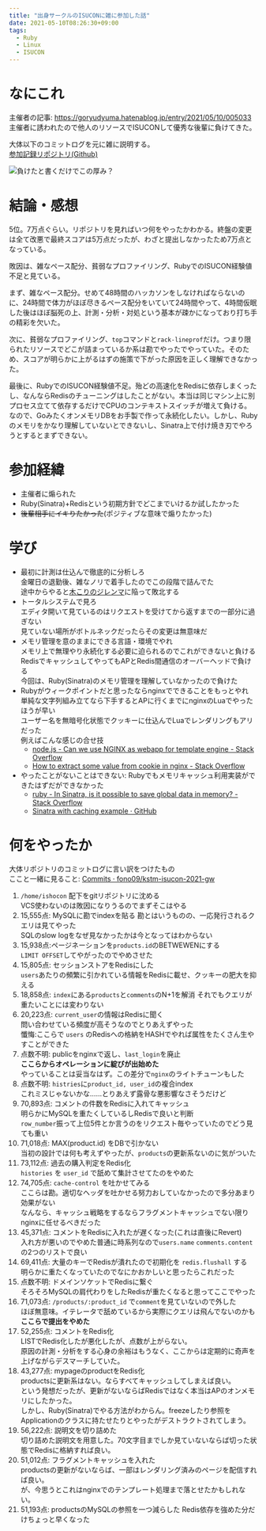 ```yaml
---
title: "出身サークルのISUCONに雑に参加した話"
date: 2021-05-10T08:26:30+09:00
tags:
  - Ruby
  - Linux
  - ISUCON
---
```


# なにこれ

主催者の記事: https://goryudyuma.hatenablog.jp/entry/2021/05/10/005033  
主催者に誘われたので他人のリソースでISUCONして優秀な後輩に負けてきた。

大体以下のコミットログを元に雑に説明する。  
[参加記録リポジトリ(Github)](https://github.com/fono09/kstm-isucon-2021-gw)

![負けたと書くだけでこの厚み？](/assets/maketa-atsumi.jpg)


# 結論・感想

5位。7万点ぐらい。リポジトリを見ればいつ何をやったかわかる。終盤の変更は全て改悪で最終スコアは5万点だったが、わざと提出しなかったため7万点となっている。

敗因は、雑なペース配分、貧弱なプロファイリング、RubyでのISUCON経験値不足と見ている。

まず、雑なペース配分。せめて48時間のハッカソンをしなければならないのに、24時間で体力がほぼ尽きるペース配分をいていて24時間やって、4時間仮眠した後はほぼ脳死の上、計測・分析・対処という基本が疎かになっており打ち手の精彩を欠いた。

次に、貧弱なプロファイリング、`top`コマンドと`rack-lineprof`だけ。つまり限られたリソースでどこが詰まっているか系は勘でやったでやっていた。そのため、スコアが明らかに上がるはずの施策で下がった原因を正しく理解できなかった。

最後に、RubyでのISUCON経験値不足。殆どの高速化をRedisに依存しまくったし、なんならRedisのチューニングはしたことがない。本当は同じマシン上に別プロセス立てて依存するだけでCPUのコンテキストスイッチが増えて負ける。なので、GoみたくオンメモリDBをお手製で作って永続化したい。しかし、Rubyのメモリをかなり理解していないとできないし、Sinatra上で付け焼き刃でやろうとするとまずできない。

# 参加経緯

* 主催者に煽られた
* Ruby(Sinatra)+Redisという初期方針でどこまでいけるか試したかった
* ~~後輩相手にイキりたかった~~(ポジティブな意味で煽りたかった)

# 学び
* 最初に計測は仕込んで徹底的に分析しろ  
  金曜日の退勤後、雑なノリで着手したのでこの段階で詰んでた  
  途中からやると[木こりのジレンマ](https://webtan.impress.co.jp/e/2017/06/27/26149)に陥って敗北する
* トータルシステムで見ろ  
  エディタ開いて見ているのはリクエストを受けてから返すまでの一部分に過ぎない  
  見ていない場所がボトルネックだったらその変更は無意味だ
* メモリ管理を意のままにできる言語・環境でやれ  
  メモリ上で無理やり永続化する必要に迫られるのでこれができないと負ける  
  RedisでキャッシュしてやってもAPとRedis間通信のオーバーヘッドで負ける  
  今回は、Ruby(Sinatra)のメモリ管理を理解していなかったので負けた
* Rubyがウィークポイントだと思ったならnginxでできることをもっとやれ  
  単純な文字列組み立てなら下手するとAPに行くまでにnginxのLuaでやったほうが早い  
  ユーザー名を無暗号化状態でクッキーに仕込んでLuaでレンダリングもアリだった  
  例えばこんな感じの合せ技  
  * [node.js - Can we use NGINX as webapp for template engine - Stack Overflow](https://stackoverflow.com/questions/48577858/can-we-use-nginx-as-webapp-for-template-engine)
  * [How to extract some value from cookie in nginx - Stack Overflow](https://stackoverflow.com/questions/26128412/how-to-extract-some-value-from-cookie-in-nginx)
* やったことがないことはできない: Rubyでもメモリキャッシュ利用実装ができたはずだができなかった
  * [ruby - In Sinatra, is it possible to save global data in memory? - Stack Overflow](https://stackoverflow.com/questions/33890582/in-sinatra-is-it-possible-to-save-global-data-in-memory)
  * [Sinatra with caching example · GitHub](https://gist.github.com/mwpastore/dc8f39cdadac4a6e32ad)

# 何をやったか

大体リポジトリのコミットログに言い訳をつけたもの  
ここと一緒に見ること: [Commits · fono09/kstm-isucon-2021-gw](https://github.com/fono09/kstm-isucon-2021-gw/commits/master)

1. `/home/ishocon` 配下をgitリポジトリに沈める  
  VCS使わないのは敗因になりうるのでまずそこはやる
1. 15,555点: MySQLに勘でindexを貼る
 勘とはいうものの、一応発行されるクエリは見てやった  
 SQLのslow logをなぜ見なかったかは今となってはわからない
1. 15,938点:ページネーションを`products.id`のBETWEWENにする  
 `LIMIT OFFSET`してやがったのでやめさせた
1. 15,805点: セッションストアをRedisにした  
 `users`あたりの頻繁に引かれている情報をRedisに載せ、クッキーの肥大を抑える
1. 18,858点: `index`にある`products`と`comments`のN+1を解消
 それでもクエリが重たいことには変わりない
1. 20,223点: `current_user`の情報はRedisに聞く  
 問い合わせている頻度が高そうなのでとりあえずやった  
 懺悔:ここらで `users` のRedisへの格納をHASHでやれば属性をたくさん生やすことができた
1. 点数不明: publicをnginxで返し、`last_login`を廃止  
 **ここらからオペレーションに綻びが出始めた**  
 やっていることは妥当なはず。この差分で`nginx`のライトチューンもした
1. 点数不明: `histries`に`product_id, user_id`の複合index  
 これミスじゃないかな……とりあえず露骨な悪影響なさそうだけど
1. 70,893点: コメントの件数をRedisに入れてキャッシュ  
 明らかにMySQLを重たくしているしRedisで良いと判断  
 `row_number`振って上位5件とか言うのをリクエスト毎やっていたのでどう見ても重い
1. 71,018点: MAX(product.id) をDBで引かない  
 当初の設計では何も考えずやったが、`products`の更新系ないのに気がついた
1. 73,112点: 過去の購入判定をRedis化  
 `histories` を `user_id` で舐めて集計させてたのをやめた
1. 74,705点: `cache-control` を吐かせてみる  
  ここらは勘。適切なヘッダを吐かせる努力おしていなかったので多分あまり効果がない  
  なんなら、キャッシュ戦略をするならフラグメントキャッシュでない限りnginxに任せるべきだった
1. 45,371点: コメントをRedisに入れたが遅くなった(これは直後にRevert)  
  入れ方が悪いのでやめた普通に時系列なので`users.name` `comments.content` の2つのリストで良い
1. 69,411点: 大量のキーでRedisが潰れたので初期化を `redis.flushall` する  
  明らかに重たくなっていたのでなにかおかしいと思ったらこれだった
1. 点数不明: ドメインソケットでRedisに繋ぐ  
  そろそろMySQLの肩代わりをしたRedisが重たくなると思ってここでやった
1. 71,073点: `/products/:product_id` で`comment`を見ていないので外した  
  ほぼ無意味。イテレータで舐めているから実際にクエリは飛んでないのかも
  **ここらで提出をやめた**
1. 52,255点: コメントをRedis化  
  LISTでRedis化したが悪化したが、点数が上がらない。  
  原因の計測・分析をする心身の余裕はもうなく、ここからは定期的に奇声を上げながらデスマーチしていた。
1. 43,277点: mypageのproductをRedis化  
  productsに更新系はない。ならすべてキャッシュしてしまえば良い。  
  という発想だったが、更新がないならばRedisではなく本当はAPのオンメモリにしたかった。  
  しかし、Ruby(Sinatra)でやる方法がわからん。freezeしたり参照をApplicationのクラスに持たせたりとやったがデストラクトされてしまう。
1. 56,222点: 説明文を切り詰めた  
  切り詰めた説明文を用意した。70文字目までしか見ていないならば切った状態でRedisに格納すれば良い。
1. 51,012点: フラグメントキャッシュを入れた  
  productsの更新がないならば、一部はレンダリング済みのページを配信すれば良い。  
  が、今思うとこれはnginxでのテンプレート処理まで落とせたかもしれない。  
1. 51,193点: productsのMySQLの参照を一つ減らした
  Redis依存を強めた分だけちょっと早くなった
